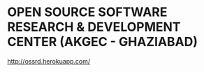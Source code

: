 # OPEN SOURCE SOFTWARE RESEARCH & DEVELOPMENT CENTER (AKGEC - GHAZIABAD)
http://ossrd.herokuapp.com/

